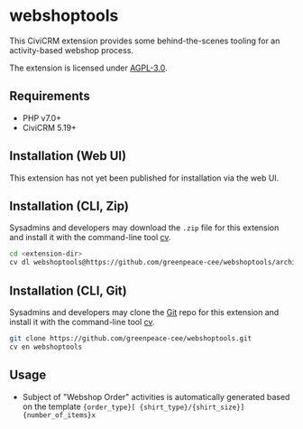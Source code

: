 # webshoptools

This CiviCRM extension provides some behind-the-scenes tooling for an activity-based webshop process.

The extension is licensed under [AGPL-3.0](LICENSE.txt).

## Requirements

* PHP v7.0+
* CiviCRM 5.19+

## Installation (Web UI)

This extension has not yet been published for installation via the web UI.

## Installation (CLI, Zip)

Sysadmins and developers may download the `.zip` file for this extension and
install it with the command-line tool [cv](https://github.com/civicrm/cv).

```bash
cd <extension-dir>
cv dl webshoptools@https://github.com/greenpeace-cee/webshoptools/archive/master.zip
```

## Installation (CLI, Git)

Sysadmins and developers may clone the [Git](https://en.wikipedia.org/wiki/Git) repo for this extension and
install it with the command-line tool [cv](https://github.com/civicrm/cv).

```bash
git clone https://github.com/greenpeace-cee/webshoptools.git
cv en webshoptools
```

## Usage

* Subject of "Webshop Order" activities is automatically generated based on the
  template `{order_type}[ {shirt_type}/{shirt_size}] {number_of_items}x`
